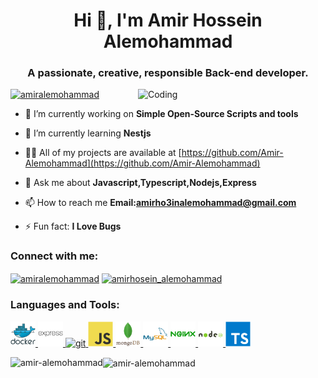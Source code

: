 <h1 align="center">Hi 👋, I'm Amir Hossein Alemohammad</h1>

<h3 align="center">A passionate, creative, responsible Back-end developer.</h3>

<img align="right" alt="Coding" width="300" src="https://cdn.dribbble.com/users/1162077/screenshots/3848914/programmer.gif">

<p align="left"> <a href="https://twitter.com/amiralemohammad" target="blank"><img src="https://img.shields.io/twitter/follow/amiralemohammad?logo=twitter&style=for-the-badge" alt="amiralemohammad" /></a> </p>

- 🔭 I’m currently working on **Simple Open-Source Scripts and tools**

- 🌱 I’m currently learning **Nestjs**

- 👨‍💻 All of my projects are available at [https://github.com/Amir-Alemohammad](https://github.com/Amir-Alemohammad)

- 💬 Ask me about **Javascript,Typescript,Nodejs,Express**

- 📫 How to reach me **Email:amirho3inalemohammad@gmail.com**

- ⚡ Fun fact: **I Love Bugs**

<h3 align="left">Connect with me:</h3>
<p align="left">
<a href="https://twitter.com/amiralemohammad" target="blank"><img align="center" src="https://raw.githubusercontent.com/rahuldkjain/github-profile-readme-generator/master/src/images/icons/Social/twitter.svg" alt="amiralemohammad" height="30" width="40" /></a>
<a href="https://instagram.com/amirhosein_alemohammad" target="blank"><img align="center" src="https://raw.githubusercontent.com/rahuldkjain/github-profile-readme-generator/master/src/images/icons/Social/instagram.svg" alt="amirhosein_alemohammad" height="30" width="40" /></a>
</p>

<h3 align="left">Languages and Tools:</h3>
<p align="left"> <a href="https://www.docker.com/" target="_blank" rel="noreferrer"> <img src="https://raw.githubusercontent.com/devicons/devicon/master/icons/docker/docker-original-wordmark.svg" alt="docker" width="40" height="40"/> </a> <a href="https://expressjs.com" target="_blank" rel="noreferrer"> <img src="https://raw.githubusercontent.com/devicons/devicon/master/icons/express/express-original-wordmark.svg" alt="express" width="40" height="40"/> </a> <a href="https://git-scm.com/" target="_blank" rel="noreferrer"> <img src="https://www.vectorlogo.zone/logos/git-scm/git-scm-icon.svg" alt="git" width="40" height="40"/> </a> <a href="https://developer.mozilla.org/en-US/docs/Web/JavaScript" target="_blank" rel="noreferrer"> <img src="https://raw.githubusercontent.com/devicons/devicon/master/icons/javascript/javascript-original.svg" alt="javascript" width="40" height="40"/> </a> <a href="https://www.mongodb.com/" target="_blank" rel="noreferrer"> <img src="https://raw.githubusercontent.com/devicons/devicon/master/icons/mongodb/mongodb-original-wordmark.svg" alt="mongodb" width="40" height="40"/> </a> <a href="https://www.mysql.com/" target="_blank" rel="noreferrer"> <img src="https://raw.githubusercontent.com/devicons/devicon/master/icons/mysql/mysql-original-wordmark.svg" alt="mysql" width="40" height="40"/> </a> <a href="https://www.nginx.com" target="_blank" rel="noreferrer"> <img src="https://raw.githubusercontent.com/devicons/devicon/master/icons/nginx/nginx-original.svg" alt="nginx" width="40" height="40"/> </a> <a href="https://nodejs.org" target="_blank" rel="noreferrer"> <img src="https://raw.githubusercontent.com/devicons/devicon/master/icons/nodejs/nodejs-original-wordmark.svg" alt="nodejs" width="40" height="40"/> </a> <a href="https://www.typescriptlang.org/" target="_blank" rel="noreferrer"> <img src="https://raw.githubusercontent.com/devicons/devicon/master/icons/typescript/typescript-original.svg" alt="typescript" width="40" height="40"/> </a> </p>

<p><img align="left" src="https://github-readme-stats-sigma-five.vercel.app/api/top-langs?username=amir-alemohammad&show_icons=true&locale=en&layout=compact" alt="amir-alemohammad" /></p>

<p><img align="center" src="https://github-readme-streak-stats.herokuapp.com/?user=amir-alemohammad&" alt="amir-alemohammad" /></p>
